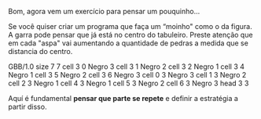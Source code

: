 Bom, agora vem um exercício para pensar um pouquinho...

Se você quiser criar um programa que faça um “moinho" como o da  figura. A garra pode pensar que já está no centro do tabuleiro. Preste atenção que em cada "aspa" vai aumentando a quantidade de pedras a medida que se distancia do centro.

<gs-board>
  GBB/1.0
    size 7 7
    cell 3 0 Negro 3
    cell 3 1 Negro 2
    cell 3 2 Negro 1
    cell 3 4 Negro 1
    cell 3 5 Negro 2
    cell 3 6 Negro 3
    cell 0 3 Negro 3
    cell 1 3 Negro 2
    cell 2 3 Negro 1
    cell 4 3 Negro 1
    cell 5 3 Negro 2
    cell 6 3 Negro 3
    head 3 3
</gs-board>

Aquí é fundamental **pensar que parte se repete** e definir a estratégia a partir disso.

